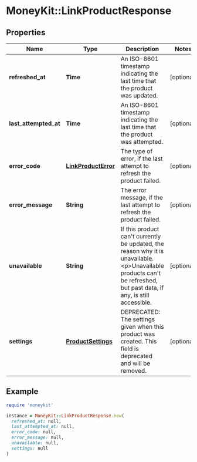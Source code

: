 # MoneyKit::LinkProductResponse

## Properties

| Name | Type | Description | Notes |
| ---- | ---- | ----------- | ----- |
| **refreshed_at** | **Time** | An ISO-8601 timestamp indicating the last time that the product was updated. | [optional] |
| **last_attempted_at** | **Time** | An ISO-8601 timestamp indicating the last time that the product was attempted. | [optional] |
| **error_code** | [**LinkProductError**](LinkProductError.md) | The type of error, if the last attempt to refresh the product failed. | [optional] |
| **error_message** | **String** | The error message, if the last attempt to refresh the product failed. | [optional] |
| **unavailable** | **String** | If this product can&#39;t currently be updated, the reason why it is unavailable.         &lt;p&gt;Unavailable products can&#39;t be refreshed, but past data, if any, is still accessible. | [optional] |
| **settings** | [**ProductSettings**](ProductSettings.md) | DEPRECATED:  The settings given when this product was created.  This field is deprecated and will be removed. | [optional] |

## Example

```ruby
require 'moneykit'

instance = MoneyKit::LinkProductResponse.new(
  refreshed_at: null,
  last_attempted_at: null,
  error_code: null,
  error_message: null,
  unavailable: null,
  settings: null
)
```

